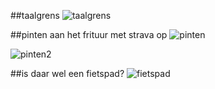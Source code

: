 ##taalgrens
![taalgrens](/assets/img/story1.jpg "taalgrens")



##pinten aan het frituur met strava op
![pinten](/assets/img/story2.jpg "pinten")


![pinten2](/assets/img/story2a.jpg "pinten2")



##is daar wel een fietspad?
![fietspad](/assets/img/story3.jpg "fietspad")